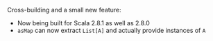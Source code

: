 Cross-building and a small new feature:

* Now being built for Scala 2.8.1 as well as 2.8.0
* `asMap` can now extract `List[A]` and actually provide instances of `A`